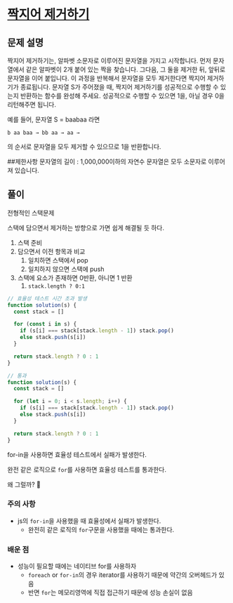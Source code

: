 # [짝지어 제거하기](https://programmers.co.kr/learn/courses/30/lessons/12973)

## 문제 설명

짝지어 제거하기는, 알파벳 소문자로 이루어진 문자열을 가지고 시작합니다. 먼저 문자열에서 같은 알파벳이 2개 붙어 있는 짝을 찾습니다. 그다음, 그 둘을 제거한 뒤, 앞뒤로 문자열을 이어 붙입니다. 이 과정을 반복해서 문자열을 모두 제거한다면 짝지어 제거하기가 종료됩니다. 문자열 S가 주어졌을 때, 짝지어 제거하기를 성공적으로 수행할 수 있는지 반환하는 함수를 완성해 주세요. 성공적으로 수행할 수 있으면 1을, 아닐 경우 0을 리턴해주면 됩니다.

예를 들어, 문자열 S = baabaa 라면

```
b aa baa → bb aa → aa →
```

의 순서로 문자열을 모두 제거할 수 있으므로 1을 반환합니다.

##제한사항
문자열의 길이 : 1,000,000이하의 자연수
문자열은 모두 소문자로 이루어져 있습니다.

## 풀이

전형적인 스택문제

스택에 담으면서 제거하는 방향으로 가면 쉽게 해결될 듯 하다.

1. 스택 준비
2. 담으면서 이전 항목과 비교
   1. 일치하면 스택에서 pop
   2. 일치하지 않으면 스택에 push
3. 스택에 요소가 존재하면 0반환, 아니면 1 반환
   1. `stack.length ? 0:1 `

```javascript
// 효율성 테스트 시간 초과 발생
function solution(s) {
  const stack = []

  for (const i in s) {
    if (s[i] === stack[stack.length - 1]) stack.pop()
    else stack.push(s[i])
  }

  return stack.length ? 0 : 1
}
```

```javascript
// 통과
function solution(s) {
  const stack = []

  for (let i = 0; i < s.length; i++) {
    if (s[i] === stack[stack.length - 1]) stack.pop()
    else stack.push(s[i])
  }

  return stack.length ? 0 : 1
}
```

for-in을 사용하면 효율성 테스트에서 실패가 발생한다.

완전 같은 로직으로 `for`를 사용하면 효율성 테스트를 통과한다.

왜 그럴까? 🤔

### 주의 사항

- js의 `for-in`을 사용했을 때 효율성에서 실패가 발생한다.
  - 완전히 같은 로직의 `for`구문을 사용했을 때에는 통과한다.

### 배운 점

- 성능이 필요할 때에는 네이티브 for를 사용하자
  - `foreach` or `for-in`의 경우 iterator를 사용하기 때문에 약간의 오버헤드가 있음
  - 반면 `for`는 메모리영역에 직접 접근하기 때문에 성능 손실이 없음
